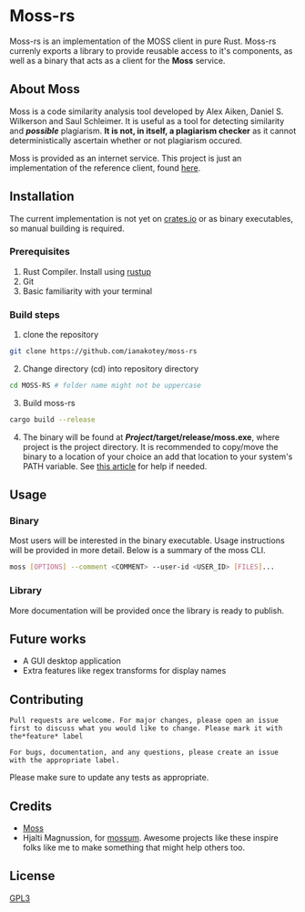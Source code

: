 # Moss-rs

Moss-rs is an implementation of the MOSS client in pure Rust. Moss-rs currenly exports a library to provide reusable access to it's components, as well as a binary that acts as a client for the **Moss** service.

## About Moss

Moss is a code similarity analysis tool developed by Alex Aiken, Daniel S. Wilkerson and Saul Schleimer. It is useful as a tool for detecting similarity and ***possible*** plagiarism. **It is not, in itself, a plagiarism checker** as it cannot deterministically ascertain whether or not plagiarism occured.

Moss is provided as an internet service. This project is just an implementation of the reference client, found [here](http://moss.stanford.edu/general/scripts/mossnet).

## Installation

The current implementation is not yet on [crates.io](https://crates.io) or as binary executables, so manual building is required.

### Prerequisites

1. Rust Compiler. Install using [rustup](https://rustup.rs)
2. Git
3. Basic familiarity with your terminal

### Build steps

1. clone the repository
```bash
git clone https://github.com/ianakotey/moss-rs
```

2. Change directory (cd) into repository directory
```bash
cd MOSS-RS # folder name might not be uppercase
```

3. Build moss-rs
```bash
cargo build --release
```

4. The binary will be found at ***Project*/target/release/moss.exe**, where project is the project directory. It is recommended to copy/move the binary to a location of your choice an add that location to your system's PATH variable. See [this article](https://tadtadya.com/en/how-to-set-environment-variable-path/) for help if needed.

## Usage

### **Binary**

Most users will be interested in the binary executable. Usage instructions will be provided in more detail. Below is a summary of the moss CLI.

```bash
moss [OPTIONS] --comment <COMMENT> --user-id <USER_ID> [FILES]...
```

### **Library**

More documentation will be provided once the library is ready to publish.

## Future works

* A GUI desktop application
* Extra features like regex transforms for display names

## Contributing

    Pull requests are welcome. For major changes, please open an issue first to discuss what you would like to change. Please mark it with the*feature* label

    For bugs, documentation, and any questions, please create an issue with the appropriate label.

Please make sure to update any tests as appropriate.

## Credits

* [Moss](https://theory.stanford.edu/~aiken/moss/)
* Hjalti Magnussion, for [mossum](https://github.com/hjalti/mossum). Awesome projects like these inspire folks like me to make something that might help others too.

## License

[GPL3](https://choosealicense.com/licenses/gpl-3.0/)
